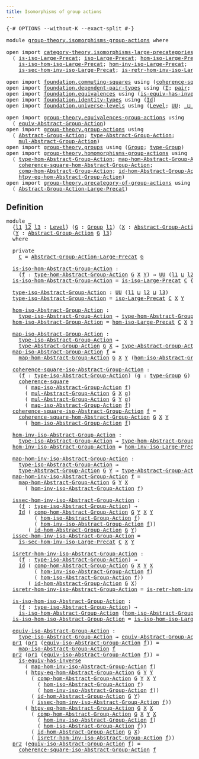 ```yaml
---
title: Isomorphisms of group actions
---
```


<pre class="Agda"><a id="55" class="Symbol">{-#</a> <a id="59" class="Keyword">OPTIONS</a> <a id="67" class="Pragma">--without-K</a> <a id="79" class="Pragma">--exact-split</a> <a id="93" class="Symbol">#-}</a>

<a id="98" class="Keyword">module</a> <a id="105" href="group-theory.isomorphisms-group-actions.html" class="Module">group-theory.isomorphisms-group-actions</a> <a id="145" class="Keyword">where</a>

<a id="152" class="Keyword">open</a> <a id="157" class="Keyword">import</a> <a id="164" href="category-theory.isomorphisms-large-precategories.html" class="Module">category-theory.isomorphisms-large-precategories</a> <a id="213" class="Keyword">using</a>
  <a id="221" class="Symbol">(</a> <a id="223" href="category-theory.isomorphisms-large-precategories.html#1253" class="Function">is-iso-Large-Precat</a><a id="242" class="Symbol">;</a> <a id="244" href="category-theory.isomorphisms-large-precategories.html#1879" class="Function">iso-Large-Precat</a><a id="260" class="Symbol">;</a> <a id="262" href="category-theory.isomorphisms-large-precategories.html#2025" class="Function">hom-iso-Large-Precat</a><a id="282" class="Symbol">;</a>
    <a id="288" href="category-theory.isomorphisms-large-precategories.html#2127" class="Function">is-iso-hom-iso-Large-Precat</a><a id="315" class="Symbol">;</a> <a id="317" href="category-theory.isomorphisms-large-precategories.html#2280" class="Function">hom-inv-iso-Large-Precat</a><a id="341" class="Symbol">;</a>
    <a id="347" href="category-theory.isomorphisms-large-precategories.html#2400" class="Function">is-sec-hom-inv-iso-Large-Precat</a><a id="378" class="Symbol">;</a> <a id="380" href="category-theory.isomorphisms-large-precategories.html#2652" class="Function">is-retr-hom-inv-iso-Large-Precat</a><a id="412" class="Symbol">)</a>

<a id="415" class="Keyword">open</a> <a id="420" class="Keyword">import</a> <a id="427" href="foundation.commuting-squares.html" class="Module">foundation.commuting-squares</a> <a id="456" class="Keyword">using</a> <a id="462" class="Symbol">(</a><a id="463" href="foundation-core.commuting-squares.html#545" class="Function">coherence-square</a><a id="479" class="Symbol">)</a>
<a id="481" class="Keyword">open</a> <a id="486" class="Keyword">import</a> <a id="493" href="foundation.dependent-pair-types.html" class="Module">foundation.dependent-pair-types</a> <a id="525" class="Keyword">using</a> <a id="531" class="Symbol">(</a><a id="532" href="foundation-core.dependent-pair-types.html#515" class="Record">Σ</a><a id="533" class="Symbol">;</a> <a id="535" href="foundation-core.dependent-pair-types.html#588" class="InductiveConstructor">pair</a><a id="539" class="Symbol">;</a> <a id="541" href="foundation-core.dependent-pair-types.html#605" class="Field">pr1</a><a id="544" class="Symbol">;</a> <a id="546" href="foundation-core.dependent-pair-types.html#617" class="Field">pr2</a><a id="549" class="Symbol">)</a>
<a id="551" class="Keyword">open</a> <a id="556" class="Keyword">import</a> <a id="563" href="foundation.equivalences.html" class="Module">foundation.equivalences</a> <a id="587" class="Keyword">using</a> <a id="593" class="Symbol">(</a><a id="594" href="foundation-core.equivalences.html#3013" class="Function">is-equiv-has-inverse</a><a id="614" class="Symbol">)</a>
<a id="616" class="Keyword">open</a> <a id="621" class="Keyword">import</a> <a id="628" href="foundation.identity-types.html" class="Module">foundation.identity-types</a> <a id="654" class="Keyword">using</a> <a id="660" class="Symbol">(</a><a id="661" href="foundation-core.identity-types.html#1767" class="Datatype">Id</a><a id="663" class="Symbol">)</a>
<a id="665" class="Keyword">open</a> <a id="670" class="Keyword">import</a> <a id="677" href="foundation.universe-levels.html" class="Module">foundation.universe-levels</a> <a id="704" class="Keyword">using</a> <a id="710" class="Symbol">(</a><a id="711" href="Agda.Primitive.html#597" class="Postulate">Level</a><a id="716" class="Symbol">;</a> <a id="718" href="foundation-core.universe-levels.html#235" class="Primitive">UU</a><a id="720" class="Symbol">;</a> <a id="722" href="Agda.Primitive.html#810" class="Primitive Operator">_⊔_</a><a id="725" class="Symbol">)</a>

<a id="728" class="Keyword">open</a> <a id="733" class="Keyword">import</a> <a id="740" href="group-theory.equivalences-group-actions.html" class="Module">group-theory.equivalences-group-actions</a> <a id="780" class="Keyword">using</a>
  <a id="788" class="Symbol">(</a> <a id="790" href="group-theory.equivalences-group-actions.html#2536" class="Function">equiv-Abstract-Group-Action</a><a id="817" class="Symbol">)</a>
<a id="819" class="Keyword">open</a> <a id="824" class="Keyword">import</a> <a id="831" href="group-theory.group-actions.html" class="Module">group-theory.group-actions</a> <a id="858" class="Keyword">using</a>
  <a id="866" class="Symbol">(</a> <a id="868" href="group-theory.group-actions.html#1205" class="Function">Abstract-Group-Action</a><a id="889" class="Symbol">;</a> <a id="891" href="group-theory.group-actions.html#1514" class="Function">type-Abstract-Group-Action</a><a id="917" class="Symbol">;</a>
    <a id="923" href="group-theory.group-actions.html#1993" class="Function">mul-Abstract-Group-Action</a><a id="948" class="Symbol">)</a>
<a id="950" class="Keyword">open</a> <a id="955" class="Keyword">import</a> <a id="962" href="group-theory.groups.html" class="Module">group-theory.groups</a> <a id="982" class="Keyword">using</a> <a id="988" class="Symbol">(</a><a id="989" href="group-theory.groups.html#2745" class="Function">Group</a><a id="994" class="Symbol">;</a> <a id="996" href="group-theory.groups.html#2988" class="Function">type-Group</a><a id="1006" class="Symbol">)</a>
<a id="1008" class="Keyword">open</a> <a id="1013" class="Keyword">import</a> <a id="1020" href="group-theory.homomorphisms-group-actions.html" class="Module">group-theory.homomorphisms-group-actions</a> <a id="1061" class="Keyword">using</a>
  <a id="1069" class="Symbol">(</a> <a id="1071" href="group-theory.homomorphisms-group-actions.html#1555" class="Function">type-hom-Abstract-Group-Action</a><a id="1101" class="Symbol">;</a> <a id="1103" href="group-theory.homomorphisms-group-actions.html#1879" class="Function">map-hom-Abstract-Group-Action</a><a id="1132" class="Symbol">;</a>
    <a id="1138" href="group-theory.homomorphisms-group-actions.html#2025" class="Function">coherence-square-hom-Abstract-Group-Action</a><a id="1180" class="Symbol">;</a>
    <a id="1186" href="group-theory.homomorphisms-group-actions.html#2854" class="Function">comp-hom-Abstract-Group-Action</a><a id="1216" class="Symbol">;</a> <a id="1218" href="group-theory.homomorphisms-group-actions.html#2494" class="Function">id-hom-Abstract-Group-Action</a><a id="1246" class="Symbol">;</a>
    <a id="1252" href="group-theory.homomorphisms-group-actions.html#3922" class="Function">htpy-eq-hom-Abstract-Group-Action</a><a id="1285" class="Symbol">)</a>
<a id="1287" class="Keyword">open</a> <a id="1292" class="Keyword">import</a> <a id="1299" href="group-theory.precategory-of-group-actions.html" class="Module">group-theory.precategory-of-group-actions</a> <a id="1341" class="Keyword">using</a>
  <a id="1349" class="Symbol">(</a> <a id="1351" href="group-theory.precategory-of-group-actions.html#1152" class="Function">Abstract-Group-Action-Large-Precat</a><a id="1385" class="Symbol">)</a>
</pre>
## Definition

<pre class="Agda"><a id="1415" class="Keyword">module</a> <a id="1422" href="group-theory.isomorphisms-group-actions.html#1422" class="Module">_</a>
  <a id="1426" class="Symbol">{</a><a id="1427" href="group-theory.isomorphisms-group-actions.html#1427" class="Bound">l1</a> <a id="1430" href="group-theory.isomorphisms-group-actions.html#1430" class="Bound">l2</a> <a id="1433" href="group-theory.isomorphisms-group-actions.html#1433" class="Bound">l3</a> <a id="1436" class="Symbol">:</a> <a id="1438" href="Agda.Primitive.html#597" class="Postulate">Level</a><a id="1443" class="Symbol">}</a> <a id="1445" class="Symbol">(</a><a id="1446" href="group-theory.isomorphisms-group-actions.html#1446" class="Bound">G</a> <a id="1448" class="Symbol">:</a> <a id="1450" href="group-theory.groups.html#2745" class="Function">Group</a> <a id="1456" href="group-theory.isomorphisms-group-actions.html#1427" class="Bound">l1</a><a id="1458" class="Symbol">)</a> <a id="1460" class="Symbol">(</a><a id="1461" href="group-theory.isomorphisms-group-actions.html#1461" class="Bound">X</a> <a id="1463" class="Symbol">:</a> <a id="1465" href="group-theory.group-actions.html#1205" class="Function">Abstract-Group-Action</a> <a id="1487" href="group-theory.isomorphisms-group-actions.html#1446" class="Bound">G</a> <a id="1489" href="group-theory.isomorphisms-group-actions.html#1430" class="Bound">l2</a><a id="1491" class="Symbol">)</a>
  <a id="1495" class="Symbol">(</a><a id="1496" href="group-theory.isomorphisms-group-actions.html#1496" class="Bound">Y</a> <a id="1498" class="Symbol">:</a> <a id="1500" href="group-theory.group-actions.html#1205" class="Function">Abstract-Group-Action</a> <a id="1522" href="group-theory.isomorphisms-group-actions.html#1446" class="Bound">G</a> <a id="1524" href="group-theory.isomorphisms-group-actions.html#1433" class="Bound">l3</a><a id="1526" class="Symbol">)</a>
  <a id="1530" class="Keyword">where</a>

  <a id="1539" class="Keyword">private</a>
    <a id="1551" href="group-theory.isomorphisms-group-actions.html#1551" class="Function">C</a> <a id="1553" class="Symbol">=</a> <a id="1555" href="group-theory.precategory-of-group-actions.html#1152" class="Function">Abstract-Group-Action-Large-Precat</a> <a id="1590" href="group-theory.isomorphisms-group-actions.html#1446" class="Bound">G</a>

  <a id="1595" href="group-theory.isomorphisms-group-actions.html#1595" class="Function">is-iso-hom-Abstract-Group-Action</a> <a id="1628" class="Symbol">:</a>
    <a id="1634" class="Symbol">(</a><a id="1635" href="group-theory.isomorphisms-group-actions.html#1635" class="Bound">f</a> <a id="1637" class="Symbol">:</a> <a id="1639" href="group-theory.homomorphisms-group-actions.html#1555" class="Function">type-hom-Abstract-Group-Action</a> <a id="1670" href="group-theory.isomorphisms-group-actions.html#1446" class="Bound">G</a> <a id="1672" href="group-theory.isomorphisms-group-actions.html#1461" class="Bound">X</a> <a id="1674" href="group-theory.isomorphisms-group-actions.html#1496" class="Bound">Y</a><a id="1675" class="Symbol">)</a> <a id="1677" class="Symbol">→</a> <a id="1679" href="foundation-core.universe-levels.html#235" class="Primitive">UU</a> <a id="1682" class="Symbol">(</a><a id="1683" href="group-theory.isomorphisms-group-actions.html#1427" class="Bound">l1</a> <a id="1686" href="Agda.Primitive.html#810" class="Primitive Operator">⊔</a> <a id="1688" href="group-theory.isomorphisms-group-actions.html#1430" class="Bound">l2</a> <a id="1691" href="Agda.Primitive.html#810" class="Primitive Operator">⊔</a> <a id="1693" href="group-theory.isomorphisms-group-actions.html#1433" class="Bound">l3</a><a id="1695" class="Symbol">)</a>
  <a id="1699" href="group-theory.isomorphisms-group-actions.html#1595" class="Function">is-iso-hom-Abstract-Group-Action</a> <a id="1732" class="Symbol">=</a> <a id="1734" href="category-theory.isomorphisms-large-precategories.html#1253" class="Function">is-iso-Large-Precat</a> <a id="1754" href="group-theory.isomorphisms-group-actions.html#1551" class="Function">C</a> <a id="1756" class="Symbol">{</a><a id="1757" class="Argument">X</a> <a id="1759" class="Symbol">=</a> <a id="1761" href="group-theory.isomorphisms-group-actions.html#1461" class="Bound">X</a><a id="1762" class="Symbol">}</a> <a id="1764" class="Symbol">{</a><a id="1765" class="Argument">Y</a> <a id="1767" class="Symbol">=</a> <a id="1769" href="group-theory.isomorphisms-group-actions.html#1496" class="Bound">Y</a><a id="1770" class="Symbol">}</a>

  <a id="1775" href="group-theory.isomorphisms-group-actions.html#1775" class="Function">type-iso-Abstract-Group-Action</a> <a id="1806" class="Symbol">:</a> <a id="1808" href="foundation-core.universe-levels.html#235" class="Primitive">UU</a> <a id="1811" class="Symbol">(</a><a id="1812" href="group-theory.isomorphisms-group-actions.html#1427" class="Bound">l1</a> <a id="1815" href="Agda.Primitive.html#810" class="Primitive Operator">⊔</a> <a id="1817" href="group-theory.isomorphisms-group-actions.html#1430" class="Bound">l2</a> <a id="1820" href="Agda.Primitive.html#810" class="Primitive Operator">⊔</a> <a id="1822" href="group-theory.isomorphisms-group-actions.html#1433" class="Bound">l3</a><a id="1824" class="Symbol">)</a>
  <a id="1828" href="group-theory.isomorphisms-group-actions.html#1775" class="Function">type-iso-Abstract-Group-Action</a> <a id="1859" class="Symbol">=</a> <a id="1861" href="category-theory.isomorphisms-large-precategories.html#1879" class="Function">iso-Large-Precat</a> <a id="1878" href="group-theory.isomorphisms-group-actions.html#1551" class="Function">C</a> <a id="1880" href="group-theory.isomorphisms-group-actions.html#1461" class="Bound">X</a> <a id="1882" href="group-theory.isomorphisms-group-actions.html#1496" class="Bound">Y</a>

  <a id="1887" href="group-theory.isomorphisms-group-actions.html#1887" class="Function">hom-iso-Abstract-Group-Action</a> <a id="1917" class="Symbol">:</a>
    <a id="1923" href="group-theory.isomorphisms-group-actions.html#1775" class="Function">type-iso-Abstract-Group-Action</a> <a id="1954" class="Symbol">→</a> <a id="1956" href="group-theory.homomorphisms-group-actions.html#1555" class="Function">type-hom-Abstract-Group-Action</a> <a id="1987" href="group-theory.isomorphisms-group-actions.html#1446" class="Bound">G</a> <a id="1989" href="group-theory.isomorphisms-group-actions.html#1461" class="Bound">X</a> <a id="1991" href="group-theory.isomorphisms-group-actions.html#1496" class="Bound">Y</a>
  <a id="1995" href="group-theory.isomorphisms-group-actions.html#1887" class="Function">hom-iso-Abstract-Group-Action</a> <a id="2025" class="Symbol">=</a> <a id="2027" href="category-theory.isomorphisms-large-precategories.html#2025" class="Function">hom-iso-Large-Precat</a> <a id="2048" href="group-theory.isomorphisms-group-actions.html#1551" class="Function">C</a> <a id="2050" href="group-theory.isomorphisms-group-actions.html#1461" class="Bound">X</a> <a id="2052" href="group-theory.isomorphisms-group-actions.html#1496" class="Bound">Y</a>

  <a id="2057" href="group-theory.isomorphisms-group-actions.html#2057" class="Function">map-iso-Abstract-Group-Action</a> <a id="2087" class="Symbol">:</a>
    <a id="2093" href="group-theory.isomorphisms-group-actions.html#1775" class="Function">type-iso-Abstract-Group-Action</a> <a id="2124" class="Symbol">→</a>
    <a id="2130" href="group-theory.group-actions.html#1514" class="Function">type-Abstract-Group-Action</a> <a id="2157" href="group-theory.isomorphisms-group-actions.html#1446" class="Bound">G</a> <a id="2159" href="group-theory.isomorphisms-group-actions.html#1461" class="Bound">X</a> <a id="2161" class="Symbol">→</a> <a id="2163" href="group-theory.group-actions.html#1514" class="Function">type-Abstract-Group-Action</a> <a id="2190" href="group-theory.isomorphisms-group-actions.html#1446" class="Bound">G</a> <a id="2192" href="group-theory.isomorphisms-group-actions.html#1496" class="Bound">Y</a>
  <a id="2196" href="group-theory.isomorphisms-group-actions.html#2057" class="Function">map-iso-Abstract-Group-Action</a> <a id="2226" href="group-theory.isomorphisms-group-actions.html#2226" class="Bound">f</a> <a id="2228" class="Symbol">=</a>
    <a id="2234" href="group-theory.homomorphisms-group-actions.html#1879" class="Function">map-hom-Abstract-Group-Action</a> <a id="2264" href="group-theory.isomorphisms-group-actions.html#1446" class="Bound">G</a> <a id="2266" href="group-theory.isomorphisms-group-actions.html#1461" class="Bound">X</a> <a id="2268" href="group-theory.isomorphisms-group-actions.html#1496" class="Bound">Y</a> <a id="2270" class="Symbol">(</a><a id="2271" href="group-theory.isomorphisms-group-actions.html#1887" class="Function">hom-iso-Abstract-Group-Action</a> <a id="2301" href="group-theory.isomorphisms-group-actions.html#2226" class="Bound">f</a><a id="2302" class="Symbol">)</a>

  <a id="2307" href="group-theory.isomorphisms-group-actions.html#2307" class="Function">coherence-square-iso-Abstract-Group-Action</a> <a id="2350" class="Symbol">:</a>
    <a id="2356" class="Symbol">(</a><a id="2357" href="group-theory.isomorphisms-group-actions.html#2357" class="Bound">f</a> <a id="2359" class="Symbol">:</a> <a id="2361" href="group-theory.isomorphisms-group-actions.html#1775" class="Function">type-iso-Abstract-Group-Action</a><a id="2391" class="Symbol">)</a> <a id="2393" class="Symbol">(</a><a id="2394" href="group-theory.isomorphisms-group-actions.html#2394" class="Bound">g</a> <a id="2396" class="Symbol">:</a> <a id="2398" href="group-theory.groups.html#2988" class="Function">type-Group</a> <a id="2409" href="group-theory.isomorphisms-group-actions.html#1446" class="Bound">G</a><a id="2410" class="Symbol">)</a> <a id="2412" class="Symbol">→</a>
    <a id="2418" href="foundation-core.commuting-squares.html#545" class="Function">coherence-square</a>
      <a id="2441" class="Symbol">(</a> <a id="2443" href="group-theory.isomorphisms-group-actions.html#2057" class="Function">map-iso-Abstract-Group-Action</a> <a id="2473" href="group-theory.isomorphisms-group-actions.html#2357" class="Bound">f</a><a id="2474" class="Symbol">)</a>
      <a id="2482" class="Symbol">(</a> <a id="2484" href="group-theory.group-actions.html#1993" class="Function">mul-Abstract-Group-Action</a> <a id="2510" href="group-theory.isomorphisms-group-actions.html#1446" class="Bound">G</a> <a id="2512" href="group-theory.isomorphisms-group-actions.html#1461" class="Bound">X</a> <a id="2514" href="group-theory.isomorphisms-group-actions.html#2394" class="Bound">g</a><a id="2515" class="Symbol">)</a>
      <a id="2523" class="Symbol">(</a> <a id="2525" href="group-theory.group-actions.html#1993" class="Function">mul-Abstract-Group-Action</a> <a id="2551" href="group-theory.isomorphisms-group-actions.html#1446" class="Bound">G</a> <a id="2553" href="group-theory.isomorphisms-group-actions.html#1496" class="Bound">Y</a> <a id="2555" href="group-theory.isomorphisms-group-actions.html#2394" class="Bound">g</a><a id="2556" class="Symbol">)</a>
      <a id="2564" class="Symbol">(</a> <a id="2566" href="group-theory.isomorphisms-group-actions.html#2057" class="Function">map-iso-Abstract-Group-Action</a> <a id="2596" href="group-theory.isomorphisms-group-actions.html#2357" class="Bound">f</a><a id="2597" class="Symbol">)</a>
  <a id="2601" href="group-theory.isomorphisms-group-actions.html#2307" class="Function">coherence-square-iso-Abstract-Group-Action</a> <a id="2644" href="group-theory.isomorphisms-group-actions.html#2644" class="Bound">f</a> <a id="2646" class="Symbol">=</a>
    <a id="2652" href="group-theory.homomorphisms-group-actions.html#2025" class="Function">coherence-square-hom-Abstract-Group-Action</a> <a id="2695" href="group-theory.isomorphisms-group-actions.html#1446" class="Bound">G</a> <a id="2697" href="group-theory.isomorphisms-group-actions.html#1461" class="Bound">X</a> <a id="2699" href="group-theory.isomorphisms-group-actions.html#1496" class="Bound">Y</a>
      <a id="2707" class="Symbol">(</a> <a id="2709" href="group-theory.isomorphisms-group-actions.html#1887" class="Function">hom-iso-Abstract-Group-Action</a> <a id="2739" href="group-theory.isomorphisms-group-actions.html#2644" class="Bound">f</a><a id="2740" class="Symbol">)</a>

  <a id="2745" href="group-theory.isomorphisms-group-actions.html#2745" class="Function">hom-inv-iso-Abstract-Group-Action</a> <a id="2779" class="Symbol">:</a>
    <a id="2785" href="group-theory.isomorphisms-group-actions.html#1775" class="Function">type-iso-Abstract-Group-Action</a> <a id="2816" class="Symbol">→</a> <a id="2818" href="group-theory.homomorphisms-group-actions.html#1555" class="Function">type-hom-Abstract-Group-Action</a> <a id="2849" href="group-theory.isomorphisms-group-actions.html#1446" class="Bound">G</a> <a id="2851" href="group-theory.isomorphisms-group-actions.html#1496" class="Bound">Y</a> <a id="2853" href="group-theory.isomorphisms-group-actions.html#1461" class="Bound">X</a>
  <a id="2857" href="group-theory.isomorphisms-group-actions.html#2745" class="Function">hom-inv-iso-Abstract-Group-Action</a> <a id="2891" class="Symbol">=</a> <a id="2893" href="category-theory.isomorphisms-large-precategories.html#2280" class="Function">hom-inv-iso-Large-Precat</a> <a id="2918" href="group-theory.isomorphisms-group-actions.html#1551" class="Function">C</a> <a id="2920" href="group-theory.isomorphisms-group-actions.html#1461" class="Bound">X</a> <a id="2922" href="group-theory.isomorphisms-group-actions.html#1496" class="Bound">Y</a>

  <a id="2927" href="group-theory.isomorphisms-group-actions.html#2927" class="Function">map-hom-inv-iso-Abstract-Group-Action</a> <a id="2965" class="Symbol">:</a>
    <a id="2971" href="group-theory.isomorphisms-group-actions.html#1775" class="Function">type-iso-Abstract-Group-Action</a> <a id="3002" class="Symbol">→</a>
    <a id="3008" href="group-theory.group-actions.html#1514" class="Function">type-Abstract-Group-Action</a> <a id="3035" href="group-theory.isomorphisms-group-actions.html#1446" class="Bound">G</a> <a id="3037" href="group-theory.isomorphisms-group-actions.html#1496" class="Bound">Y</a> <a id="3039" class="Symbol">→</a> <a id="3041" href="group-theory.group-actions.html#1514" class="Function">type-Abstract-Group-Action</a> <a id="3068" href="group-theory.isomorphisms-group-actions.html#1446" class="Bound">G</a> <a id="3070" href="group-theory.isomorphisms-group-actions.html#1461" class="Bound">X</a>
  <a id="3074" href="group-theory.isomorphisms-group-actions.html#2927" class="Function">map-hom-inv-iso-Abstract-Group-Action</a> <a id="3112" href="group-theory.isomorphisms-group-actions.html#3112" class="Bound">f</a> <a id="3114" class="Symbol">=</a>
    <a id="3120" href="group-theory.homomorphisms-group-actions.html#1879" class="Function">map-hom-Abstract-Group-Action</a> <a id="3150" href="group-theory.isomorphisms-group-actions.html#1446" class="Bound">G</a> <a id="3152" href="group-theory.isomorphisms-group-actions.html#1496" class="Bound">Y</a> <a id="3154" href="group-theory.isomorphisms-group-actions.html#1461" class="Bound">X</a>
      <a id="3162" class="Symbol">(</a> <a id="3164" href="group-theory.isomorphisms-group-actions.html#2745" class="Function">hom-inv-iso-Abstract-Group-Action</a> <a id="3198" href="group-theory.isomorphisms-group-actions.html#3112" class="Bound">f</a><a id="3199" class="Symbol">)</a>

  <a id="3204" href="group-theory.isomorphisms-group-actions.html#3204" class="Function">issec-hom-inv-iso-Abstract-Group-Action</a> <a id="3244" class="Symbol">:</a>
    <a id="3250" class="Symbol">(</a><a id="3251" href="group-theory.isomorphisms-group-actions.html#3251" class="Bound">f</a> <a id="3253" class="Symbol">:</a> <a id="3255" href="group-theory.isomorphisms-group-actions.html#1775" class="Function">type-iso-Abstract-Group-Action</a><a id="3285" class="Symbol">)</a> <a id="3287" class="Symbol">→</a>
    <a id="3293" href="foundation-core.identity-types.html#1767" class="Datatype">Id</a> <a id="3296" class="Symbol">(</a> <a id="3298" href="group-theory.homomorphisms-group-actions.html#2854" class="Function">comp-hom-Abstract-Group-Action</a> <a id="3329" href="group-theory.isomorphisms-group-actions.html#1446" class="Bound">G</a> <a id="3331" href="group-theory.isomorphisms-group-actions.html#1496" class="Bound">Y</a> <a id="3333" href="group-theory.isomorphisms-group-actions.html#1461" class="Bound">X</a> <a id="3335" href="group-theory.isomorphisms-group-actions.html#1496" class="Bound">Y</a>
         <a id="3346" class="Symbol">(</a> <a id="3348" href="group-theory.isomorphisms-group-actions.html#1887" class="Function">hom-iso-Abstract-Group-Action</a> <a id="3378" href="group-theory.isomorphisms-group-actions.html#3251" class="Bound">f</a><a id="3379" class="Symbol">)</a>
         <a id="3390" class="Symbol">(</a> <a id="3392" href="group-theory.isomorphisms-group-actions.html#2745" class="Function">hom-inv-iso-Abstract-Group-Action</a> <a id="3426" href="group-theory.isomorphisms-group-actions.html#3251" class="Bound">f</a><a id="3427" class="Symbol">))</a>
       <a id="3437" class="Symbol">(</a> <a id="3439" href="group-theory.homomorphisms-group-actions.html#2494" class="Function">id-hom-Abstract-Group-Action</a> <a id="3468" href="group-theory.isomorphisms-group-actions.html#1446" class="Bound">G</a> <a id="3470" href="group-theory.isomorphisms-group-actions.html#1496" class="Bound">Y</a><a id="3471" class="Symbol">)</a>
  <a id="3475" href="group-theory.isomorphisms-group-actions.html#3204" class="Function">issec-hom-inv-iso-Abstract-Group-Action</a> <a id="3515" class="Symbol">=</a>
    <a id="3521" href="category-theory.isomorphisms-large-precategories.html#2400" class="Function">is-sec-hom-inv-iso-Large-Precat</a> <a id="3553" href="group-theory.isomorphisms-group-actions.html#1551" class="Function">C</a> <a id="3555" href="group-theory.isomorphisms-group-actions.html#1461" class="Bound">X</a> <a id="3557" href="group-theory.isomorphisms-group-actions.html#1496" class="Bound">Y</a>

  <a id="3562" href="group-theory.isomorphisms-group-actions.html#3562" class="Function">isretr-hom-inv-iso-Abstract-Group-Action</a> <a id="3603" class="Symbol">:</a>
    <a id="3609" class="Symbol">(</a><a id="3610" href="group-theory.isomorphisms-group-actions.html#3610" class="Bound">f</a> <a id="3612" class="Symbol">:</a> <a id="3614" href="group-theory.isomorphisms-group-actions.html#1775" class="Function">type-iso-Abstract-Group-Action</a><a id="3644" class="Symbol">)</a> <a id="3646" class="Symbol">→</a>
    <a id="3652" href="foundation-core.identity-types.html#1767" class="Datatype">Id</a> <a id="3655" class="Symbol">(</a> <a id="3657" href="group-theory.homomorphisms-group-actions.html#2854" class="Function">comp-hom-Abstract-Group-Action</a> <a id="3688" href="group-theory.isomorphisms-group-actions.html#1446" class="Bound">G</a> <a id="3690" href="group-theory.isomorphisms-group-actions.html#1461" class="Bound">X</a> <a id="3692" href="group-theory.isomorphisms-group-actions.html#1496" class="Bound">Y</a> <a id="3694" href="group-theory.isomorphisms-group-actions.html#1461" class="Bound">X</a>
         <a id="3705" class="Symbol">(</a> <a id="3707" href="group-theory.isomorphisms-group-actions.html#2745" class="Function">hom-inv-iso-Abstract-Group-Action</a> <a id="3741" href="group-theory.isomorphisms-group-actions.html#3610" class="Bound">f</a><a id="3742" class="Symbol">)</a>
         <a id="3753" class="Symbol">(</a> <a id="3755" href="group-theory.isomorphisms-group-actions.html#1887" class="Function">hom-iso-Abstract-Group-Action</a> <a id="3785" href="group-theory.isomorphisms-group-actions.html#3610" class="Bound">f</a><a id="3786" class="Symbol">))</a>
       <a id="3796" class="Symbol">(</a> <a id="3798" href="group-theory.homomorphisms-group-actions.html#2494" class="Function">id-hom-Abstract-Group-Action</a> <a id="3827" href="group-theory.isomorphisms-group-actions.html#1446" class="Bound">G</a> <a id="3829" href="group-theory.isomorphisms-group-actions.html#1461" class="Bound">X</a><a id="3830" class="Symbol">)</a>
  <a id="3834" href="group-theory.isomorphisms-group-actions.html#3562" class="Function">isretr-hom-inv-iso-Abstract-Group-Action</a> <a id="3875" class="Symbol">=</a> <a id="3877" href="category-theory.isomorphisms-large-precategories.html#2652" class="Function">is-retr-hom-inv-iso-Large-Precat</a> <a id="3910" href="group-theory.isomorphisms-group-actions.html#1551" class="Function">C</a> <a id="3912" href="group-theory.isomorphisms-group-actions.html#1461" class="Bound">X</a> <a id="3914" href="group-theory.isomorphisms-group-actions.html#1496" class="Bound">Y</a>

  <a id="3919" href="group-theory.isomorphisms-group-actions.html#3919" class="Function">is-iso-hom-iso-Abstract-Group-Action</a> <a id="3956" class="Symbol">:</a>
    <a id="3962" class="Symbol">(</a><a id="3963" href="group-theory.isomorphisms-group-actions.html#3963" class="Bound">f</a> <a id="3965" class="Symbol">:</a> <a id="3967" href="group-theory.isomorphisms-group-actions.html#1775" class="Function">type-iso-Abstract-Group-Action</a><a id="3997" class="Symbol">)</a> <a id="3999" class="Symbol">→</a>
    <a id="4005" href="group-theory.isomorphisms-group-actions.html#1595" class="Function">is-iso-hom-Abstract-Group-Action</a> <a id="4038" class="Symbol">(</a><a id="4039" href="group-theory.isomorphisms-group-actions.html#1887" class="Function">hom-iso-Abstract-Group-Action</a> <a id="4069" href="group-theory.isomorphisms-group-actions.html#3963" class="Bound">f</a><a id="4070" class="Symbol">)</a>
  <a id="4074" href="group-theory.isomorphisms-group-actions.html#3919" class="Function">is-iso-hom-iso-Abstract-Group-Action</a> <a id="4111" class="Symbol">=</a> <a id="4113" href="category-theory.isomorphisms-large-precategories.html#2127" class="Function">is-iso-hom-iso-Large-Precat</a> <a id="4141" href="group-theory.isomorphisms-group-actions.html#1551" class="Function">C</a> <a id="4143" href="group-theory.isomorphisms-group-actions.html#1461" class="Bound">X</a> <a id="4145" href="group-theory.isomorphisms-group-actions.html#1496" class="Bound">Y</a>

  <a id="4150" href="group-theory.isomorphisms-group-actions.html#4150" class="Function">equiv-iso-Abstract-Group-Action</a> <a id="4182" class="Symbol">:</a>
    <a id="4188" href="group-theory.isomorphisms-group-actions.html#1775" class="Function">type-iso-Abstract-Group-Action</a> <a id="4219" class="Symbol">→</a> <a id="4221" href="group-theory.equivalences-group-actions.html#2536" class="Function">equiv-Abstract-Group-Action</a> <a id="4249" href="group-theory.isomorphisms-group-actions.html#1446" class="Bound">G</a> <a id="4251" href="group-theory.isomorphisms-group-actions.html#1461" class="Bound">X</a> <a id="4253" href="group-theory.isomorphisms-group-actions.html#1496" class="Bound">Y</a>
  <a id="4257" href="foundation-core.dependent-pair-types.html#605" class="Field">pr1</a> <a id="4261" class="Symbol">(</a><a id="4262" href="foundation-core.dependent-pair-types.html#605" class="Field">pr1</a> <a id="4266" class="Symbol">(</a><a id="4267" href="group-theory.isomorphisms-group-actions.html#4150" class="Function">equiv-iso-Abstract-Group-Action</a> <a id="4299" href="group-theory.isomorphisms-group-actions.html#4299" class="Bound">f</a><a id="4300" class="Symbol">))</a> <a id="4303" class="Symbol">=</a>
    <a id="4309" href="group-theory.isomorphisms-group-actions.html#2057" class="Function">map-iso-Abstract-Group-Action</a> <a id="4339" href="group-theory.isomorphisms-group-actions.html#4299" class="Bound">f</a>
  <a id="4343" href="foundation-core.dependent-pair-types.html#617" class="Field">pr2</a> <a id="4347" class="Symbol">(</a><a id="4348" href="foundation-core.dependent-pair-types.html#605" class="Field">pr1</a> <a id="4352" class="Symbol">(</a><a id="4353" href="group-theory.isomorphisms-group-actions.html#4150" class="Function">equiv-iso-Abstract-Group-Action</a> <a id="4385" href="group-theory.isomorphisms-group-actions.html#4385" class="Bound">f</a><a id="4386" class="Symbol">))</a> <a id="4389" class="Symbol">=</a>
    <a id="4395" href="foundation-core.equivalences.html#3013" class="Function">is-equiv-has-inverse</a>
      <a id="4422" class="Symbol">(</a> <a id="4424" href="group-theory.isomorphisms-group-actions.html#2927" class="Function">map-hom-inv-iso-Abstract-Group-Action</a> <a id="4462" href="group-theory.isomorphisms-group-actions.html#4385" class="Bound">f</a><a id="4463" class="Symbol">)</a>
      <a id="4471" class="Symbol">(</a> <a id="4473" href="group-theory.homomorphisms-group-actions.html#3922" class="Function">htpy-eq-hom-Abstract-Group-Action</a> <a id="4507" href="group-theory.isomorphisms-group-actions.html#1446" class="Bound">G</a> <a id="4509" href="group-theory.isomorphisms-group-actions.html#1496" class="Bound">Y</a> <a id="4511" href="group-theory.isomorphisms-group-actions.html#1496" class="Bound">Y</a>
        <a id="4521" class="Symbol">(</a> <a id="4523" href="group-theory.homomorphisms-group-actions.html#2854" class="Function">comp-hom-Abstract-Group-Action</a> <a id="4554" href="group-theory.isomorphisms-group-actions.html#1446" class="Bound">G</a> <a id="4556" href="group-theory.isomorphisms-group-actions.html#1496" class="Bound">Y</a> <a id="4558" href="group-theory.isomorphisms-group-actions.html#1461" class="Bound">X</a> <a id="4560" href="group-theory.isomorphisms-group-actions.html#1496" class="Bound">Y</a>
          <a id="4572" class="Symbol">(</a> <a id="4574" href="group-theory.isomorphisms-group-actions.html#1887" class="Function">hom-iso-Abstract-Group-Action</a> <a id="4604" href="group-theory.isomorphisms-group-actions.html#4385" class="Bound">f</a><a id="4605" class="Symbol">)</a>
          <a id="4617" class="Symbol">(</a> <a id="4619" href="group-theory.isomorphisms-group-actions.html#2745" class="Function">hom-inv-iso-Abstract-Group-Action</a> <a id="4653" href="group-theory.isomorphisms-group-actions.html#4385" class="Bound">f</a><a id="4654" class="Symbol">))</a>
        <a id="4665" class="Symbol">(</a> <a id="4667" href="group-theory.homomorphisms-group-actions.html#2494" class="Function">id-hom-Abstract-Group-Action</a> <a id="4696" href="group-theory.isomorphisms-group-actions.html#1446" class="Bound">G</a> <a id="4698" href="group-theory.isomorphisms-group-actions.html#1496" class="Bound">Y</a><a id="4699" class="Symbol">)</a>
        <a id="4709" class="Symbol">(</a> <a id="4711" href="group-theory.isomorphisms-group-actions.html#3204" class="Function">issec-hom-inv-iso-Abstract-Group-Action</a> <a id="4751" href="group-theory.isomorphisms-group-actions.html#4385" class="Bound">f</a><a id="4752" class="Symbol">))</a>
      <a id="4761" class="Symbol">(</a> <a id="4763" href="group-theory.homomorphisms-group-actions.html#3922" class="Function">htpy-eq-hom-Abstract-Group-Action</a> <a id="4797" href="group-theory.isomorphisms-group-actions.html#1446" class="Bound">G</a> <a id="4799" href="group-theory.isomorphisms-group-actions.html#1461" class="Bound">X</a> <a id="4801" href="group-theory.isomorphisms-group-actions.html#1461" class="Bound">X</a>
        <a id="4811" class="Symbol">(</a> <a id="4813" href="group-theory.homomorphisms-group-actions.html#2854" class="Function">comp-hom-Abstract-Group-Action</a> <a id="4844" href="group-theory.isomorphisms-group-actions.html#1446" class="Bound">G</a> <a id="4846" href="group-theory.isomorphisms-group-actions.html#1461" class="Bound">X</a> <a id="4848" href="group-theory.isomorphisms-group-actions.html#1496" class="Bound">Y</a> <a id="4850" href="group-theory.isomorphisms-group-actions.html#1461" class="Bound">X</a>
          <a id="4862" class="Symbol">(</a> <a id="4864" href="group-theory.isomorphisms-group-actions.html#2745" class="Function">hom-inv-iso-Abstract-Group-Action</a> <a id="4898" href="group-theory.isomorphisms-group-actions.html#4385" class="Bound">f</a><a id="4899" class="Symbol">)</a>
          <a id="4911" class="Symbol">(</a> <a id="4913" href="group-theory.isomorphisms-group-actions.html#1887" class="Function">hom-iso-Abstract-Group-Action</a> <a id="4943" href="group-theory.isomorphisms-group-actions.html#4385" class="Bound">f</a><a id="4944" class="Symbol">))</a>
        <a id="4955" class="Symbol">(</a> <a id="4957" href="group-theory.homomorphisms-group-actions.html#2494" class="Function">id-hom-Abstract-Group-Action</a> <a id="4986" href="group-theory.isomorphisms-group-actions.html#1446" class="Bound">G</a> <a id="4988" href="group-theory.isomorphisms-group-actions.html#1461" class="Bound">X</a><a id="4989" class="Symbol">)</a>
        <a id="4999" class="Symbol">(</a> <a id="5001" href="group-theory.isomorphisms-group-actions.html#3562" class="Function">isretr-hom-inv-iso-Abstract-Group-Action</a> <a id="5042" href="group-theory.isomorphisms-group-actions.html#4385" class="Bound">f</a><a id="5043" class="Symbol">))</a>
  <a id="5048" href="foundation-core.dependent-pair-types.html#617" class="Field">pr2</a> <a id="5052" class="Symbol">(</a><a id="5053" href="group-theory.isomorphisms-group-actions.html#4150" class="Function">equiv-iso-Abstract-Group-Action</a> <a id="5085" href="group-theory.isomorphisms-group-actions.html#5085" class="Bound">f</a><a id="5086" class="Symbol">)</a> <a id="5088" class="Symbol">=</a>
    <a id="5094" href="group-theory.isomorphisms-group-actions.html#2307" class="Function">coherence-square-iso-Abstract-Group-Action</a> <a id="5137" href="group-theory.isomorphisms-group-actions.html#5085" class="Bound">f</a>
</pre>
